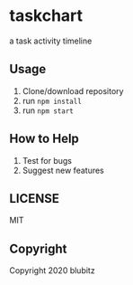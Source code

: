 # taskchart
a task activity timeline
## Usage
1. Clone/download repository
2. run `npm install`
3. run `npm start`
## How to Help
1. Test for bugs
2. Suggest new features
## LICENSE
MIT
## Copyright
Copyright 2020 blubitz
